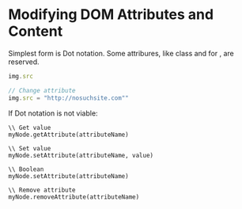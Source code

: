 # Modifying DOM Attributes and Content

Simplest form is Dot notation. Some attribures, like class and for , are reserved. 

```js
img.src

// Change attribute
img.src = "http://nosuchsite.com""
```

If Dot notation is not viable:

```
\\ Get value
myNode.getAttribute(attributeName)

\\ Set value
myNode.setAttribute(attributeName, value)

\\ Boolean
myNode.setAttribute(attributeName)

\\ Remove attribute
myNode.removeAttribute(attributeName)
```
